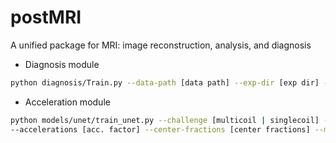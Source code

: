 # postMRI
A unified package for MRI: image reconstruction, analysis, and diagnosis


- Diagnosis module

```bash
python diagnosis/Train.py --data-path [data path] --exp-dir [exp dir] --gpu [gpu id]
```

- Acceleration module

```bash
python models/unet/train_unet.py --challenge [multicoil | singlecoil] --data-path [data path] --exp-dir [exp dir] \
--accelerations [acc. factor] --center-fractions [center fractions] --mask-type [mask type: equispaced] --sumpath [summary path]
```
